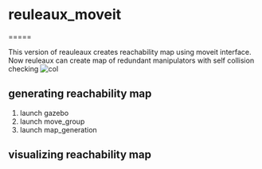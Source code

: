 # reuleaux_moveit
=====


This version of reauleaux creates reachability map using moveit interface.
Now reuleaux can create map of redundant manipulators with self collision checking
![col](https://user-images.githubusercontent.com/3790876/27742268-da5dfc86-5d6c-11e7-91bc-aad20f5a4048.jpg)


## generating reachability map
1. launch gazebo
2. launch move_group
3. launch map_generation

## visualizing reachability map
